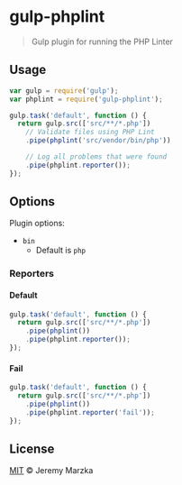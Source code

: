 # gulp-phplint

> Gulp plugin for running the PHP Linter

## Usage

```js
var gulp = require('gulp');
var phplint = require('gulp-phplint');

gulp.task('default', function () {
  return gulp.src(['src/**/*.php'])
    // Validate files using PHP Lint
    .pipe(phplint('src/vendor/bin/php'))

    // Log all problems that were found
    .pipe(phplint.reporter());
});
```

## Options

Plugin options:

- `bin`
  - Default is `php`

### Reporters

#### Default

```js
gulp.task('default', function () {
  return gulp.src(['src/**/*.php'])
  	.pipe(phplint())
    .pipe(phplint.reporter());
});
```

#### Fail

```js
gulp.task('default', function () {
  return gulp.src(['src/**/*.php'])
  	.pipe(phplint())
    .pipe(phplint.reporter('fail'));
});
```

## License

[MIT](http://opensource.org/licenses/MIT) © Jeremy Marzka
